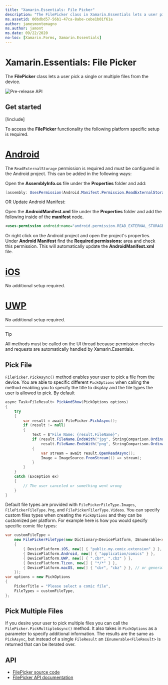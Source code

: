 ```yaml
---
title: "Xamarin.Essentials: File Picker"
description: "The FilePicker class in Xamarin.Essentials lets a user pick a single or multiple files from the device."
ms.assetid: 00bdbd57-56b1-47ca-8abe-cebe1b01f61a
author: jamesmontemagno
ms.author: jamont
ms.date: 09/22/2020
no-loc: [Xamarin.Forms, Xamarin.Essentials]
---
```


# Xamarin.Essentials: File Picker

The **FilePicker** class lets a user pick a single or multiple files from the device.

![Pre-release API](~/media/shared/preview.png)

## Get started

[!include[](~/essentials/includes/get-started.md)]

To access the **FilePicker** functionality the following platform specific setup is required.

# [Android](#tab/android)

The `ReadExternalStorage` permission is required and must be configured in the Android project. This can be added in the following ways:

Open the **AssemblyInfo.cs** file under the **Properties** folder and add:

```csharp
[assembly: UsesPermission(Android.Manifest.Permission.ReadExternalStorage)]
```

OR Update Android Manifest:

Open the **AndroidManifest.xml** file under the **Properties** folder and add the following inside of the **manifest** node.

```xml
<uses-permission android:name="android.permission.READ_EXTERNAL_STORAGE" />
```

Or right click on the Android project and open the project's properties. Under **Android Manifest** find the **Required permissions:** area and check this permission. This will automatically update the **AndroidManifest.xml** file.

# [iOS](#tab/ios)

No additional setup required.

# [UWP](#tab/uwp)

No additional setup required.

-----

> [!TIP]
> All methods must be called on the UI thread because permission checks and requests are automatically handled by Xamarin.Essentials.

## Pick File

`FilePicker.PickAsync()` method enables your user to pick a file from the device. You are able to specific different `PickOptions` when calling the method enabling you to specify the title to display and the file types the user is allowed to pick. By default 

```csharp
async Task<FileResult> PickAndShow(PickOptions options)
{
    try
    {
        var result = await FilePicker.PickAsync();
        if (result != null)
        {
            Text = $"File Name: {result.FileName}";
            if (result.FileName.EndsWith("jpg", StringComparison.OrdinalIgnoreCase) ||
                result.FileName.EndsWith("png", StringComparison.OrdinalIgnoreCase))
            {
                var stream = await result.OpenReadAsync();
                Image = ImageSource.FromStream(() => stream);
            }
        }
    }
    catch (Exception ex)
    {
        // The user canceled or something went wrong
    }
}
```

Default file types are provided with `FilePickerFileType.Images`, `FilePickerFileType.Png`, and `FilePickerFilerType.Videos`. You can specify custom files types when creating the `PickOptions` and they can be customized per platform. For example here is how you would specify specific comic file types:

```csharp
var customFileType =
    new FilePickerFileType(new Dictionary<DevicePlatform, IEnumerable<string>>
    {
        { DevicePlatform.iOS, new[] { "public.my.comic.extension" } }, // or general UTType values
        { DevicePlatform.Android, new[] { "application/comics" } },
        { DevicePlatform.UWP, new[] { ".cbr", ".cbz" } },
        { DevicePlatform.Tizen, new[] { "*/*" } },
        { DevicePlatform.macOS, new[] { "cbr", "cbz" } }, // or general UTType values
    });
var options = new PickOptions
{
    PickerTitle = "Please select a comic file",
    FileTypes = customFileType,
};
```

## Pick Multiple Files

If you desire your user to pick multiple files you can call the `FilePicker.PickMultipleAsync()` method. It also takes in `PickOptions` as a parameter to specify additional information. The results are the same as `PickAsync`, but instead of a single `FileResult` an `IEnumerable<FileResult>` is returned that can be iterated over.

## API

- [FilePicker source code](https://github.com/xamarin/Essentials/tree/main/Xamarin.Essentials/FilePicker)
- [FilePicker API documentation](xref:Xamarin.Essentials.FilePicker)
